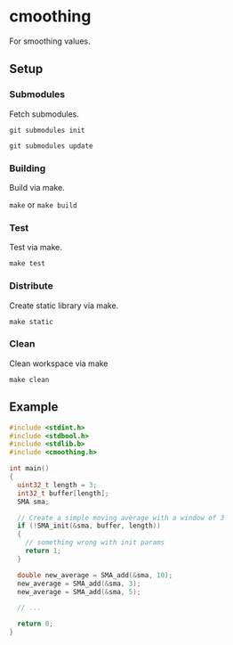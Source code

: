 # cmoothing

For smoothing values.

## Setup

### Submodules
Fetch submodules.

`git submodules init`

`git submodules update`

### Building
Build via make.

`make` or `make build`


### Test
Test via make.

`make test`

### Distribute
Create static library via make.

`make static`


### Clean
Clean workspace via make

`make clean`

## Example

```c
#include <stdint.h>
#include <stdbool.h>
#include <stdlib.b>
#include <cmoothing.h>

int main()
{
  uint32_t length = 3;
  int32_t buffer[length];
  SMA sma;

  // Create a simple moving average with a window of 3
  if (!SMA_init(&sma, buffer, length))
  {
    // something wrong with init params 
    return 1;
  }

  double new_average = SMA_add(&sma, 10);
  new_average = SMA_add(&sma, 3);
  new_average = SMA_add(&sma, 5);

  // ...

  return 0;
}

```
